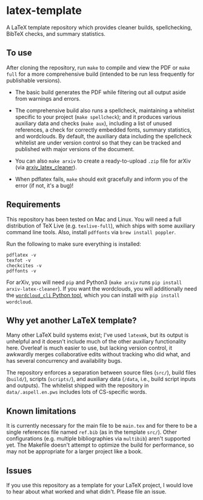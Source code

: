 # latex-template

A LaTeX template repository which provides cleaner builds, spellchecking, BibTeX checks, and summary statistics.

## To use

After cloning the repository, run `make` to compile and view the PDF or `make full` for a more comprehensive build (intended to be run less frequently for publishable versions).

- The basic build generates the PDF while filtering out all output aside from warnings and errors.

- The comprehensive build also runs a spellcheck, maintaining a whitelist specific to your project (`make spellcheck`); and it produces various auxiliary data and checks (`make aux`), including a list of unused references, a check for correctly embedded fonts, summary statistics, and wordclouds.
By default, the auxiliary data including the spellcheck whitelist are under version control so that they can be tracked and published with major versions of the document.

- You can also `make arxiv` to create a ready-to-upload `.zip` file for arXiv (via [arxiv_latex_cleaner](https://github.com/google-research/arxiv-latex-cleaner)).

- When pdflatex fails, `make` should exit gracefully and inform you of the error (if not, it's a bug)!

## Requirements

This repository has been tested on Mac and Linux.
You will need a full distribution of TeX Live (e.g. `texlive-full`), which ships with some auxiliary command line tools.
Also, install `pdffonts` via `brew install poppler`.

Run the following to make sure everything is installed:

```
pdflatex -v
texfot -v
checkcites -v
pdffonts -v
```

For arXiv, you will need `pip` and Python3 (`make arxiv` runs `pip install arxiv-latex-cleaner`).
If you want the wordclouds, you will additionally need the [`wordcloud_cli` Python tool](https://github.com/amueller/word_cloud), which you can install with `pip install wordcloud`.

## Why yet another LaTeX template?

Many other LaTeX build systems exist; I've used `latexmk`, but its output is unhelpful and it doesn't include much of the other auxiliary functionality here. Overleaf is much easier to use, but lacking version control, it awkwardly merges collaborative edits without tracking who did what, and has several concurrency and availability bugs.

The repository enforces a separation between source files (`src/`), build files (`build/`), scripts (`scripts/`), and auxiliary data (`/data`, i.e., build script inputs and outputs).
The whitelist shipped with the repository in `data/.aspell.en.pws` includes lots of CS-specific words.

## Known limitations

It is currently necessary for the main file to be `main.tex` and for there to be a single references file named `ref.bib` (as in the template `src/`).
Other configurations (e.g. multiple bibliographies via `multibib`) aren't supported yet.
The Makefile doesn't attempt to optimize the build for performance, so may not be appropriate for a larger project like a book.

## Issues

If you use this repository as a template for your LaTeX project, I would love to hear about what worked and what didn't. Please file an issue.
